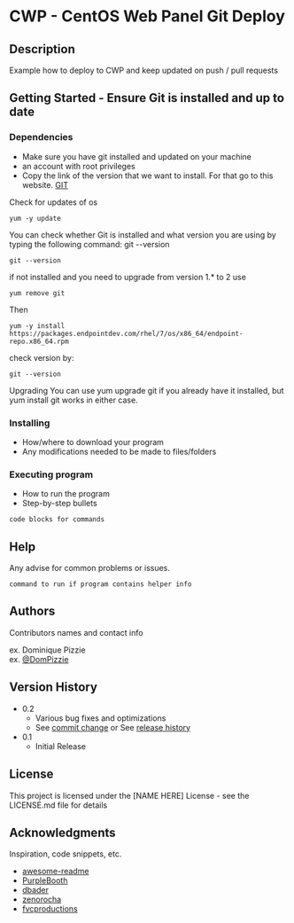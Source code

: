 # CWP - CentOS Web Panel Git Deploy

## Description

Example how to deploy to CWP and keep updated on push / pull requests 

## Getting Started - Ensure Git is installed and up to date

### Dependencies

* Make sure you have git installed and updated on your machine 
* an account with root privileges 
* Copy the link of the version that we want to install. For that go to this website.
[GIT](https://twitter.com/dompizzie)

Check for updates of os
```
yum -y update
```
You can check whether Git is installed and what version you are using by typing the following command: git --version
```
git --version
```

if not installed and you need to upgrade from version 1.* to 2 use
```
yum remove git
```
Then
```
yum -y install https://packages.endpointdev.com/rhel/7/os/x86_64/endpoint-repo.x86_64.rpm
```

check version by: 

```
git --version
```

Upgrading 
You can use yum upgrade git if you already have it installed, but yum install git works in either case.




### Installing

* How/where to download your program
* Any modifications needed to be made to files/folders

### Executing program

* How to run the program
* Step-by-step bullets
```
code blocks for commands
```

## Help

Any advise for common problems or issues.
```
command to run if program contains helper info
```

## Authors

Contributors names and contact info

ex. Dominique Pizzie  
ex. [@DomPizzie](https://twitter.com/dompizzie)

## Version History

* 0.2
    * Various bug fixes and optimizations
    * See [commit change]() or See [release history]()
* 0.1
    * Initial Release

## License

This project is licensed under the [NAME HERE] License - see the LICENSE.md file for details

## Acknowledgments

Inspiration, code snippets, etc.
* [awesome-readme](https://github.com/matiassingers/awesome-readme)
* [PurpleBooth](https://gist.github.com/PurpleBooth/109311bb0361f32d87a2)
* [dbader](https://github.com/dbader/readme-template)
* [zenorocha](https://gist.github.com/zenorocha/4526327)
* [fvcproductions](https://gist.github.com/fvcproductions/1bfc2d4aecb01a834b46)